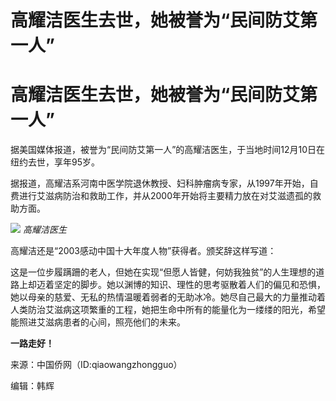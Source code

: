 # 高耀洁医生去世，她被誉为“民间防艾第一人”

# 高耀洁医生去世，她被誉为“民间防艾第一人”

据美国媒体报道，被誉为“民间防艾第一人”的高耀洁医生，于当地时间12月10日在纽约去世，享年95岁。

据报道，高耀洁系河南中医学院退休教授、妇科肿瘤病专家，从1997年开始，自费进行艾滋病防治和救助工作，并从2000年开始将主要精力放在对艾滋遗孤的救助方面。

![](https://inews.gtimg.com/om_bt/O1_pR6qUTVgthXonuUtabk0oA4UefzzYBMlry9qanawJ4AA/1000)
_高耀洁医生_

高耀洁还是“2003感动中国十大年度人物”获得者。颁奖辞这样写道：

这是一位步履蹒跚的老人，但她在实现“但愿人皆健，何妨我独贫”的人生理想的道路上却迈着坚定的脚步。她以渊博的知识、理性的思考驱散着人们的偏见和恐惧，她以母亲的慈爱、无私的热情温暖着弱者的无助冰冷。她尽自己最大的力量推动着人类防治艾滋病这项繁重的工程，她把生命中所有的能量化为一缕缕的阳光，希望能照进艾滋病患者的心间，照亮他们的未来。

**一路走好！**

来源：中国侨网（ID:qiaowangzhongguo）

编辑：韩辉

